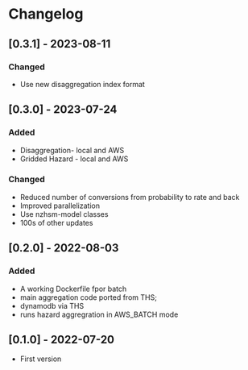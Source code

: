 # Changelog

## [0.3.1] - 2023-08-11

### Changed
 * Use new disaggregation index format
## [0.3.0] - 2023-07-24

### Added
 * Disaggregation- local and AWS
 * Gridded Hazard - local and AWS

### Changed
 * Reduced number of conversions from probability to rate and back
 * Improved parallelization
 * Use nzhsm-model classes
 * 100s of other updates
## [0.2.0] - 2022-08-03

### Added
 * A working Dockerfile fpor batch
 * main aggregation code ported from THS;
 * dynamodb via THS
 * runs hazard aggregration in AWS_BATCH mode

## [0.1.0] - 2022-07-20

* First version
